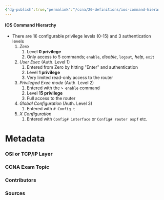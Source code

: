 ```yaml
---
{"dg-publish":true,"permalink":"/ccna/20-definitions/ios-command-hierarchy/","tags":["defs_ccna"],"created":"2023-11-05T10:55:11.000-08:00","updated":"2023-11-08T13:59:08.141-08:00"}
---
```


#### IOS Command Hierarchy
- There are 16 configurable privilege levels (0-15) and 3 authentication levels
	1. *Zero*
		1. Level **0 privilege**
		2. Only access to 5 commands; `enable`, *disable*, `logout`, *help*, `exit`
	3. *User Exec* (Auth. Level 1)
		1. Entered from Zero by hitting "Enter" and authentication
		2. Level **1 privilege**
		3. Very limited read-only access to the router
	4. *Privileged Exec mode* (Auth. Level 2)
		1. Entered with the `> enable` command
		2. Level **15 privilege**
		3. Full access to the router
	5. *Global Configuration* (Auth. Level 3)
		1. Entered with `# Config t`
	6. *X Configuration*
		1. Entered with `Config# interface` or `Config# router ospf` etc.


# Metadata
### OSI or TCP/IP Layer

### CCNA Exam Topic

### Contributors

### Sources


